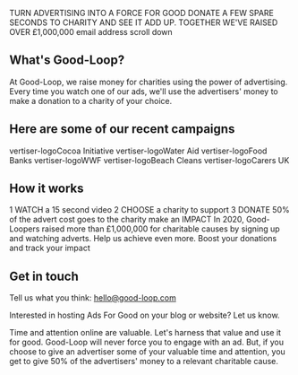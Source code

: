 
TURN ADVERTISING INTO A FORCE FOR GOOD
DONATE A FEW SPARE SECONDS TO CHARITY AND SEE IT ADD UP.
TOGETHER WE'VE RAISED OVER £1,000,000
email address
scroll down

## What's Good-Loop?
At Good-Loop, we raise money for charities using the power of advertising.
Every time you watch one of our ads, we'll use the advertisers' money to make a donation to a charity of your choice.

## Here are some of our recent campaigns

vertiser-logoCocoa Initiative 
vertiser-logoWater Aid 
vertiser-logoFood Banks 
vertiser-logoWWF 
vertiser-logoBeach Cleans 
vertiser-logoCarers UK 

## How it works

1
WATCH a 15 second video
2
CHOOSE a charity to support
3
DONATE
50% of the advert cost
goes to the charity
make an
IMPACT
In 2020, Good-Loopers raised more than £1,000,000 for charitable causes by signing up and watching adverts.
Help us achieve even more.
Boost your donations
and track your impact

## Get in touch

Tell us what you think: hello@good-loop.com

Interested in hosting Ads For Good on your blog or website? Let us know.

Time and attention online are valuable.
Let's harness that value and use it for good.
Good-Loop will never force you to engage with an ad. But, if you choose to give an advertiser some of your valuable time and attention, you get to give 50% of the advertisers' money to a relevant charitable cause.
